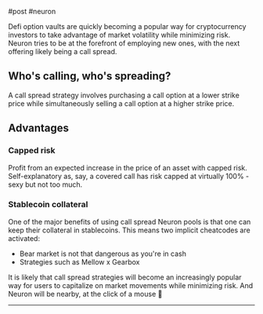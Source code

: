 #post #neuron 

Defi option vaults are quickly becoming a popular way for cryptocurrency investors to take advantage of market volatility while minimizing risk. Neuron tries to be at the forefront of employing new ones, with the next offering likely being a call spread.

## Who's calling, who's spreading?
A call spread strategy involves purchasing a call option at a lower strike price while simultaneously selling a call option at a higher strike price. 

## Advantages
### Capped risk
Profit from an expected increase in the price of an asset with capped risk. Self-explanatory as, say, a covered call has risk capped at virtually 100% - sexy but not too much.

### Stablecoin collateral
One of the major benefits of using call spread Neuron pools is that one can keep their collateral in stablecoins. 
This means two implicit cheatcodes are activated:
- Bear market is not that dangerous as you're in cash
- Strategies such as Mellow x Gearbox 

It is likely that call spread strategies will become an increasingly popular way for users to capitalize on market movements while minimizing risk. And Neuron will be nearby, at the click of a mouse 🧠

---
